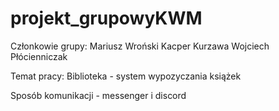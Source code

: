 # projekt_grupowyKWM

Członkowie grupy:
Mariusz Wroński
Kacper Kurzawa
Wojciech Płócienniczak

Temat pracy: Biblioteka - system wypozyczania książek

Sposób komunikacji - messenger i discord
